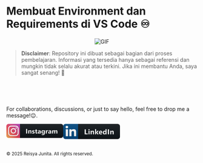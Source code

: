 # Membuat Environment dan Requirements di VS Code ♾️

<div align="center">
<img height="300" width="300" alt="GIF" align="center" src="https://tse3.mm.bing.net/th?id=OIP.l-VC0SuHKFi5sR9SE_8thAHaFj&pid=Api&P=0&h=220">
</div>

> **Disclaimer**: Repository ini dibuat sebagai bagian dari proses pembelajaran. Informasi yang tersedia hanya sebagai referensi dan mungkin tidak selalu akurat atau terkini. Jika ini membantu Anda, saya sangat senang! 🚀
</br>
</br>
</br>


For collaborations, discussions, or just to say hello, feel free to drop me a message!😉.

<a href="https://www.instagram.com/reisyajunitaa/">
 <img align="left" alt="Instagram" width="150" hight="100" src="https://raw.githubusercontent.com/AbhishekMaira10/AbhishekMaira10/master/Resources/svg/instagram.svg" />
</a>
<a href="https://www.linkedin.com/in/reisyajunita/">
  <img align="left" alt="Linkedin" width="150" hight="100" src="https://raw.githubusercontent.com/AbhishekMaira10/AbhishekMaira10/master/Resources/svg/linkedin.svg" />
</p>
</br>
</br>
</br>
</a>

<sub>© 2025 Reisya Junita. All rights reserved.</sub>
